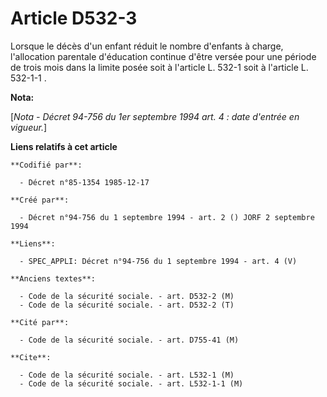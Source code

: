 # Article D532-3

Lorsque le décès d'un enfant réduit le nombre d'enfants à charge, l'allocation parentale d'éducation continue d'être versée
pour une période de trois mois dans la limite posée soit à l'article L. 532-1 soit à l'article L. 532-1-1       .

**Nota:**

[*Nota - Décret 94-756 du 1er septembre 1994 art. 4 : date d'entrée en vigueur.*]

**Liens relatifs à cet article**

	**Codifié par**:

	  - Décret n°85-1354 1985-12-17

	**Créé par**:

	  - Décret n°94-756 du 1 septembre 1994 - art. 2 () JORF 2 septembre 1994

	**Liens**:

	  - SPEC_APPLI: Décret n°94-756 du 1 septembre 1994 - art. 4 (V)

	**Anciens textes**:

	  - Code de la sécurité sociale. - art. D532-2 (M)
	  - Code de la sécurité sociale. - art. D532-2 (T)

	**Cité par**:

	  - Code de la sécurité sociale. - art. D755-41 (M)

	**Cite**:

	  - Code de la sécurité sociale. - art. L532-1 (M)
	  - Code de la sécurité sociale. - art. L532-1-1 (M)
